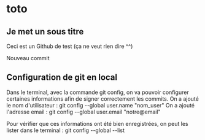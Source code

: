 # toto

## Je met un sous titre 

Ceci est un Github de test (ça ne veut rien dire ^^)


Nouveau commit

## Configuration de git en local

Dans le terminal, avec la commande git config, on va pouvoir configurer certaines informations afin de signer correctement les commits. 
On a ajouté le nom d'utilisateur : git config --global user.name "nom_user"
On a ajouté l'adresse email : git config --global user.email "notre@email"

Pour vérifier que ces informations ont été bien enregistrées, on peut les lister dans le terminal : git config --global --list
